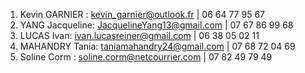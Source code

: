 1.  Kevin GARNIER : kevin_garnier@outlook.fr | 06 64 77 95 67
2.  YANG Jacqueline: JacquelineYang13@gmail.com | 07 67 86 99 68
3.  LUCAS Ivan: ivan.lucasreiner@gmail.com | 06 38 05 02 11
4.  MAHANDRY Tania: taniamahandry24@gmail.com | 07 68 72 04 69
5.  Soline Corm : soline.corm@netcourrier.com | 07 82 49 79 49
